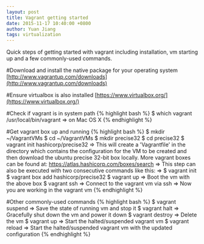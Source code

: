 ```yaml
---
layout: post
title: Vagrant getting started
date: 2015-11-17 10:40:00 +0800
author: Yuan Jiang
tags: virtualization
---
```


Quick steps of getting started with vagrant including installation, vm starting up and a few commonly-used commands.

#Download and install the native package for your operating system
[http://www.vagrantup.com/downloads](http://www.vagrantup.com/downloads)

#Ensure virtualbox is also installed
[https://www.virtualbox.org/](https://www.virtualbox.org/)

#Check if vagrant is in system path
{% highlight bash %}
$ which vagrant
/usr/local/bin/vagrant => on Mac OS X
{% endhighlight %}

#Get vagrant box up and running
{% highlight bash %}
$ mkdir ~/VagrantVMs
$ cd ~/VagrantVMs
$ mkdir precise32
$ cd precise32
$ vagrant init hashicorp/precise32
  => This will create a 'Vagrantfile' in the directory which contains the configuration for the VM to be created and then download the ubuntu precise 32-bit box locally. More vagrant boxes can be found at: https://atlas.hashicorp.com/boxes/search
  => This step can also be executed with two consecutive commands like this:
  => $ vagrant init
     $ vagrant box add hashicorp/precise32
$ vagrant up
  => Boot the vm with the above box
$ vagrant ssh
  => Connect to the vagrant vm via ssh
  => Now you are working in the vagrant vm
{% endhighlight %}

#Other commonly-used commands
{% highlight bash %}
$ vagrant suspend
  => Save the state of running vm and stop it
$ vagrant halt
  => Gracefully shut down the vm and power it down
$ vagrant destroy
  => Delete the vm
$ vagrant up
  => Start the halted/suspended vagrant vm
$ vagrant reload
  => Start the halted/suspended vagrant vm with the updated configuration
{% endhighlight %}
